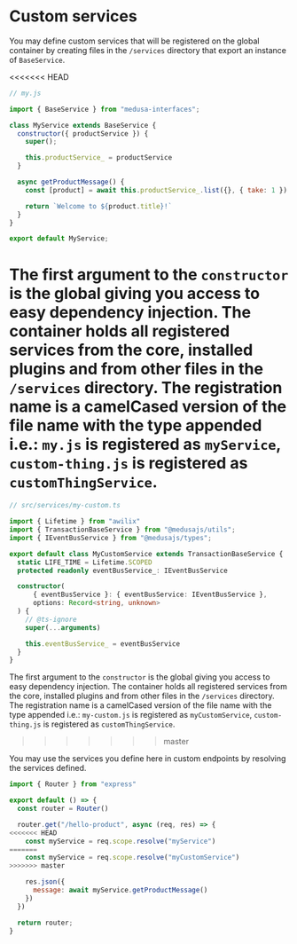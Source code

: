 # Custom services

You may define custom services that will be registered on the global container by creating files in the `/services` directory that export an instance of `BaseService`.

<<<<<<< HEAD
```js
// my.js

import { BaseService } from "medusa-interfaces";

class MyService extends BaseService {
  constructor({ productService }) {
    super();

    this.productService_ = productService
  }

  async getProductMessage() {
    const [product] = await this.productService_.list({}, { take: 1 })

    return `Welcome to ${product.title}!`
  }
}

export default MyService;
```

The first argument to the `constructor` is the global giving you access to easy dependency injection. The container holds all registered services from the core, installed plugins and from other files in the `/services` directory. The registration name is a camelCased version of the file name with the type appended i.e.: `my.js` is registered as `myService`, `custom-thing.js` is registered as `customThingService`.
=======
```ts
// src/services/my-custom.ts

import { Lifetime } from "awilix"
import { TransactionBaseService } from "@medusajs/utils";
import { IEventBusService } from "@medusajs/types";

export default class MyCustomService extends TransactionBaseService {
  static LIFE_TIME = Lifetime.SCOPED
  protected readonly eventBusService_: IEventBusService

  constructor(
      { eventBusService }: { eventBusService: IEventBusService },
      options: Record<string, unknown>
  ) {
    // @ts-ignore
    super(...arguments)

    this.eventBusService_ = eventBusService
  }
}

```

The first argument to the `constructor` is the global giving you access to easy dependency injection. The container holds all registered services from the core, installed plugins and from other files in the `/services` directory. The registration name is a camelCased version of the file name with the type appended i.e.: `my-custom.js` is registered as `myCustomService`, `custom-thing.js` is registered as `customThingService`.
>>>>>>> master

You may use the services you define here in custom endpoints by resolving the services defined.

```js
import { Router } from "express"

export default () => {
  const router = Router()

  router.get("/hello-product", async (req, res) => {
<<<<<<< HEAD
    const myService = req.scope.resolve("myService")
=======
    const myService = req.scope.resolve("myCustomService")
>>>>>>> master

    res.json({
      message: await myService.getProductMessage()
    })
  })

  return router;
}
```
